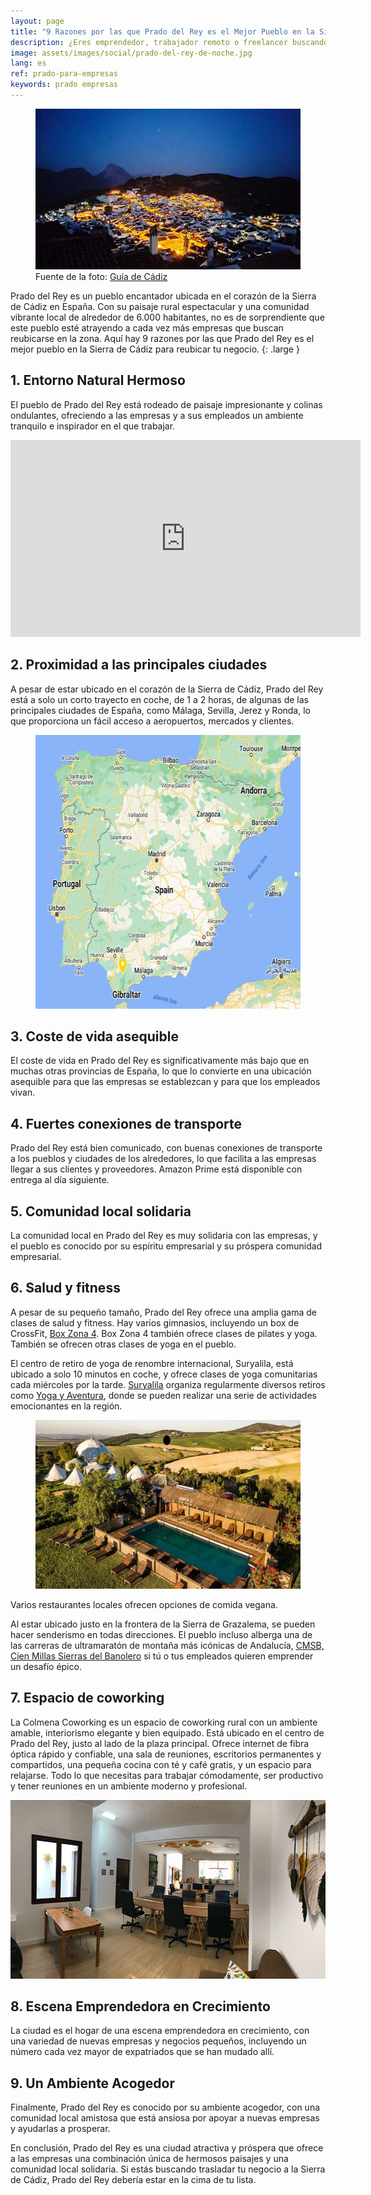 ```yaml
---
layout: page
title: "9 Razones por las que Prado del Rey es el Mejor Pueblo en la Sierra de Cádiz para Ubicar tu Pequeña Empresa"
description: ¿Eres emprendedor, trabajador remoto o freelancer buscando el pueblo español ideal para reubicarte? Aquí hay diez razones para considerar Prado del Rey en la Sierra de Cádiz.
image: assets/images/social/prado-del-rey-de-noche.jpg
lang: es
ref: prado-para-empresas
keywords: prado empresas
---
```


<figure>
  <img
    src="/assets/images/prado-del-rey-de-noche.jpg"
    srcset="/assets/images/prado-del-rey-de-noche@2x.jpg 2x"
    alt="El pueblo blanco bonito, Prado del Rey, de noche"
    height="257"
    width="568"
    loading="lazy"
  />
  <figcaption>Fuente de la foto: <a href="https://www.guiadecadiz.com/es/localidades/prado-del-rey">Guía de Cádiz</a></figcaption>
</figure>

Prado del Rey es un pueblo encantador ubicada en el corazón de la Sierra de Cádiz en España. Con su paisaje rural espectacular y una comunidad vibrante local de alrededor de 6.000 habitantes, no es de sorprendiente que este pueblo esté atrayendo a cada vez más empresas que buscan reubicarse en la zona. Aquí hay 9 razones por las que Prado del Rey es el mejor pueblo en la Sierra de Cádiz para reubicar tu negocio.
{: .large }

<!--more-->

## 1. Entorno Natural Hermoso

El pueblo de Prado del Rey está rodeado de paisaje impresionante y colinas ondulantes, ofreciendo a las empresas y a sus empleados un ambiente tranquilo e inspirador en el que trabajar.

<iframe class="responsive-iframe" width="560" height="315" src="https://www.youtube-nocookie.com/embed/SnVUbRg9Hek" title="YouTube video player" frameborder="0" allow="accelerometer; autoplay; clipboard-write; encrypted-media; gyroscope; picture-in-picture; web-share" allowfullscreen></iframe>

## 2. Proximidad a las principales ciudades

A pesar de estar ubicado en el corazón de la Sierra de Cádiz, Prado del Rey está a solo un corto trayecto en coche, de 1 a 2 horas, de algunas de las principales ciudades de España, como Málaga, Sevilla, Jerez y Ronda, lo que proporciona un fácil acceso a aeropuertos, mercados y clientes.

<figure>
  <img
    src="/assets/images/mapa-espana-prado-del-rey.jpg"
    srcset="/assets/images/mapa-espana-prado-del-rey@2x.jpg 2x"
    alt="Un mapa con la ubicación de Prado del Rey"
    height="438"
    width="568"
    loading="lazy"
  />
</figure>

## 3. Coste de vida asequible

El coste de vida en Prado del Rey es significativamente más bajo que en muchas otras provincias de España, lo que lo convierte en una ubicación asequible para que las empresas se establezcan y para que los empleados vivan.

## 4. Fuertes conexiones de transporte

Prado del Rey está bien comunicado, con buenas conexiones de transporte a los pueblos y ciudades de los alrededores, lo que facilita a las empresas llegar a sus clientes y proveedores. Amazon Prime está disponible con entrega al día siguiente.

## 5. Comunidad local solidaria

La comunidad local en Prado del Rey es muy solidaria con las empresas, y el pueblo es conocido por su espíritu empresarial y su próspera comunidad empresarial.

## 6. Salud y fitness

A pesar de su pequeño tamaño, Prado del Rey ofrece una amplia gama de clases de salud y fitness. Hay varios gimnasios, incluyendo un box de CrossFit, [Box Zona 4](https://www.instagram.com/boxzona4/). Box Zona 4 también ofrece clases de pilates y yoga. También se ofrecen otras clases de yoga en el pueblo.

El centro de retiro de yoga de renombre internacional, Suryalila, está ubicado a solo 10 minutos en coche, y ofrece clases de yoga comunitarias cada miércoles por la tarde. [Suryalila](https://www.suryalila.com/) organiza regularmente diversos retiros como [Yoga y Aventura](https://adventureandyoga.com/yoga-and-adventure-retreats), donde se pueden realizar una serie de actividades emocionantes en la región.

<figure>
  <img
    src="/assets/images/suryalila-yoga-retreat-center.jpg"
    srcset="/assets/images/suryalila-yoga-retreat-center@2x.jpg 2x"
    alt="Centro de retiro de yoga Suryalila"
    height="270"
    width="568"
    loading="lazy"
  />
</figure>

Varios restaurantes locales ofrecen opciones de comida vegana.

Al estar ubicado justo en la frontera de la Sierra de Grazalema, se pueden hacer senderismo en todas direcciones. El pueblo incluso alberga una de las carreras de ultramaratón de montaña más icónicas de Andalucía, [CMSB, Cien Millas Sierras del Banolero](https://www.clubtriton.org/cienmillassb/) si tú o tus empleados quieren emprender un desafío épico.

## 7. Espacio de coworking

La Colmena Coworking es un espacio de coworking rural con un ambiente amable, interiorismo elegante y bien equipado. Está ubicado en el centro de Prado del Rey, justo al lado de la plaza principal. Ofrece internet de fibra óptica rápido y confiable, una sala de reuniones, escritorios permanentes y compartidos, una pequeña cocina con té y café gratis, y un espacio para relajarse. Todo lo que necesitas para trabajar cómodamente, ser productivo y tener reuniones en un ambiente moderno y profesional.

<img
  src="/assets/images/espacio-principal.jpg"
  srcset="/assets/images/espacio-principal@2x.jpg 2x"
  alt="La zona de coworking principal"
  height="286"
  width="568"
  loading="lazy"
/>

## 8. Escena Emprendedora en Crecimiento

La ciudad es el hogar de una escena emprendedora en crecimiento, con una variedad de nuevas empresas y negocios pequeños, incluyendo un número cada vez mayor de expatriados que se han mudado allí.

## 9. Un Ambiente Acogedor

Finalmente, Prado del Rey es conocido por su ambiente acogedor, con una comunidad local amistosa que está ansiosa por apoyar a nuevas empresas y ayudarlas a prosperar.

En conclusión, Prado del Rey es una ciudad atractiva y próspera que ofrece a las empresas una combinación única de hermosos paisajes y una comunidad local solidaria. Si estás buscando trasladar tu negocio a la Sierra de Cádiz, Prado del Rey debería estar en la cima de tu lista.
